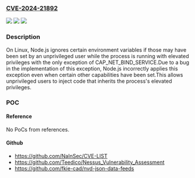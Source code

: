 ### [CVE-2024-21892](https://cve.mitre.org/cgi-bin/cvename.cgi?name=CVE-2024-21892)
![](https://img.shields.io/static/v1?label=Product&message=Node.js&color=blue)
![](https://img.shields.io/static/v1?label=Version&message=21.6.0%3C%3D%2021.6.0%20&color=brighgreen)
![](https://img.shields.io/static/v1?label=Vulnerability&message=n%2Fa&color=brighgreen)

### Description

On Linux, Node.js ignores certain environment variables if those may have been set by an unprivileged user while the process is running with elevated privileges with the only exception of CAP_NET_BIND_SERVICE.Due to a bug in the implementation of this exception, Node.js incorrectly applies this exception even when certain other capabilities have been set.This allows unprivileged users to inject code that inherits the process's elevated privileges.

### POC

#### Reference
No PoCs from references.

#### Github
- https://github.com/NaInSec/CVE-LIST
- https://github.com/Teedico/Nessus_Vulnerability_Assessment
- https://github.com/fkie-cad/nvd-json-data-feeds

